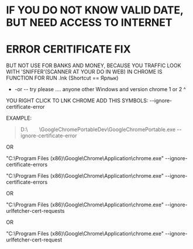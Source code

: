 # IF YOU DO NOT KNOW VALID DATE, BUT NEED ACCESS TO INTERNET
# ERROR CERITIFICATE FIX
BUT NOT USE FOR BANKS AND MONEY, BECAUSE YOU TRAFFIC LOOK WITH 'SNIFFER'(SCANNER AT YOUR DO IN WEB)
IN CHROME IS FUNCTION FOR RUN .lnk (Shortcut == Ярлык)
 
- -or -- try please .... anyone other Windows and version chrome
1  or 2 ^



YOU RIGHT CLICK TO LNK CHROME ADD THIS SYMBOLS: --ignore-certificate-error

EXAMPLE:

> D:\        \GoogleChromePortableDev\GoogleChromePortable.exe --ignore-certificate-error



OR

"C:\Program Files (x86)\Google\Chrome\Application\chrome.exe" --ignore-certificate-errors


"C:\Program Files (x86)\Google\Chrome\Application\chrome.exe" --ignore-certificate-errors

OR

"C:\Program Files (x86)\Google\Chrome\Application\chrome.exe" --ignore-urlfetcher-cert-requests



OR

"C:\Program Files (x86)\Google\Chrome\Application\chrome.exe" --ignore-urlfetcher-cert-request

